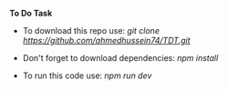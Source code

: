 **To Do Task**

- To download this repo use: _git clone https://github.com/ahmedhussein74/TDT.git_

- Don't forget to download dependencies: _npm install_

- To run this code use: _npm run dev_
